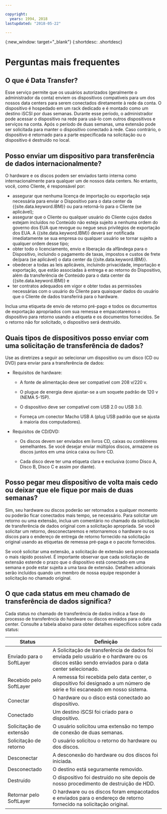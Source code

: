 ```yaml
---

copyright:
  years: 1994, 2018
lastupdated: "2018-05-22"

---
```

{:new_window: target="_blank"}
{:shortdesc: .shortdesc}

# Perguntas mais frequentes

## O que é Data Transfer?

Esse serviço permite que os usuários autorizados (geralmente o administrador da conta) enviem os dispositivos compatíveis para um dos nossos data centers para serem conectados diretamente à rede da conta. O dispositivo é hospedado em um rack dedicado e é montado como um destino iSCSI por duas semanas. Durante esse período, o administrador pode acessar o dispositivo na rede para usá-lo com outros dispositivos e serviços na conta. Após o período de duas semanas, uma extensão pode ser solicitada para manter o dispositivo conectado à rede. Caso contrário, o dispositivo é retornado para a parte especificada na solicitação ou o dispositivo é destruído no local.

## Posso enviar um dispositivo para transferência de dados internacionalmente?

O hardware e os discos podem ser enviados tanto interna como internacionalmente para qualquer um de nossos data centers. No entanto, você, como Cliente, é responsável por:

- assegurar que nenhuma licença de importação ou exportação seja necessária para enviar o Dispositivo para o data center da {{site.data.keyword.IBM}} ou para retorná-lo para o Cliente (se aplicável);
- assegurar que o Cliente ou qualquer usuário do Cliente cujos dados estejam incluídos no Conteúdo não esteja sujeito a nenhuma ordem do governo dos EUA que revogue ou negue seus privilégios de exportação dos EUA. A {{site.data.keyword.IBM}} deverá ser notificada imediatamente se sua empresa ou qualquer usuário se tornar sujeito a qualquer ordem desse tipo;
- obter todo o licenciamento, envio e liberação da alfândega para o Dispositivo, incluindo o pagamento de taxas, impostos e custos de frete de/para (se aplicável) o data center da {{site.data.keyword.IBM}}.
- obedecer a todas as leis aplicáveis, incluindo privacidade, importação e exportação, que estão associadas à entrega e ao retorno do Dispositivo, além da transferência de Conteúdo para o data center da {{site.data.keyword.IBM}} e
- ter contratos adequados em vigor e obter todas as permissões necessárias com o usuário do Cliente para quaisquer dados do usuário que o Cliente de dados transferirá para o hardware.

Inclua uma etiqueta de envio de retorno pré-pago e todos os documentos de exportação apropriados com sua remessa e empacotaremos o dispositivo para retorno usando a etiqueta e os documentos fornecidos. Se o retorno não for solicitado, o dispositivo será destruído.


## Quais tipos de dispositivos posso enviar com uma solicitação de transferência de dados?
Use as diretrizes a seguir ao selecionar um dispositivo ou um disco (CD ou DVD) para enviar para a transferência de dados:

- Requisitos de hardware:
   - A fonte de alimentação deve ser compatível com 208 v/220 v.

   - O plugue de energia deve ajustar-se a um soquete padrão de 120 v (NEMA 5-15P).

   - O dispositivo deve ser compatível com USB 2.0 ou USB 3.0.

   - Forneça um conector Macho USB A (plug USB padrão que se ajusta à maioria dos computadores).

- Requisitos de CD/DVD:

   - Os discos devem ser enviados em livros CD, caixas ou contêineres semelhantes. Se você desejar enviar múltiplos discos, armazene os discos juntos em uma única caixa ou livro CD.

   - Cada disco deve ter uma etiqueta clara e exclusiva (como Disco A, Disco B, Disco C e assim por diante).

## Posso pegar meu dispositivo de volta mais cedo ou deixar que ele fique por mais de duas semanas?

Sim, seu hardware ou discos poderão ser retornados a qualquer momento ou poderão ficar conectados mais tempo, se necessário. Para solicitar um retorno ou uma extensão, inclua um comentário no chamado da solicitação de transferência de dados original com a solicitação apropriada. Se você solicitar um retorno, desconectaremos e retornaremos o hardware ou os discos para o endereço de entrega de retorno fornecido na solicitação original usando as etiquetas de remessa pré-paga e o pacote fornecidos.

Se você solicitar uma extensão, a solicitação de extensão será processada o mais rápido possível. É importante observar que cada solicitação de extensão estende o prazo que o dispositivo está conectado em uma semana e pode estar sujeita a uma taxa de extensão. Detalhes adicionais serão incluídos quando um membro de nossa equipe responder à solicitação no chamado original.

## O que cada status em meu chamado de transferência de dados significa?

Cada status no chamado de transferência de dados indica a fase do processo de transferência do hardware ou discos enviados para o data center. Consulte a tabela abaixo para obter detalhes específicos sobre cada status:

|Status 	| Definição |
|---------| -----------|
|Enviado para o SoftLayer 	|A Solicitação de transferência de dados foi enviada pelo usuário e o hardware ou os discos estão sendo enviados para o data center selecionado.|
|Recebido pelo SoftLayer |	A remessa foi recebida pelo data center, o dispositivo foi designado a um número de série e foi escaneado em nosso sistema.|
|Conectar |	O hardware ou o disco está conectado ao dispositivo.|
|Conectado |	Um destino iSCSI foi criado para o dispositivo.|
|Solicitação de extensão | O usuário solicitou uma extensão no tempo de conexão de duas semanas.|
|Solicitação de retorno | O usuário solicitou o retorno do hardware ou dos discos.|
|Desconectar |	A desconexão do hardware ou dos discos foi iniciada.|
|Desconectado |	O destino está seguramente removido.|
|Destruído | O dispositivo foi destruído no site depois de nosso procedimento de destruição de HDD.|
|Retornar pelo SoftLayer |	O hardware ou os discos foram empacotados e enviados para o endereço de retorno fornecido na solicitação original.|
